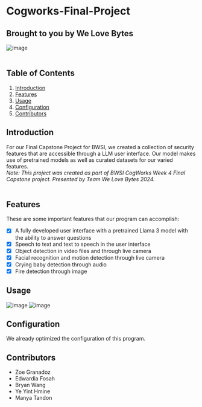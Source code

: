 # Cogworks-Final-Project
## Brought to you by We Love Bytes
![image](https://github.com/user-attachments/assets/7fae1fdf-7ea8-4563-8c20-559208ea15e1)
<br/>
<br/>

## Table of Contents
1. [Introduction](#introduction)
2. [Features](#features)
3. [Usage](#usage)
4. [Configuration](#configuration)
5. [Contributors](#contributors)

## Introduction
For our Final Capstone Project for BWSI, we created a collection of security features that are accessible through a LLM user interface. 
Our model makes use of pretrained models as well as curated datasets for our varied features. 
<br/>
*Note: This project was created as part of BWSI CogWorks Week 4 Final Capstone project.*
*Presented by Team We Love Bytes 2024.*
<br/>
<br/>
## Features
These are some important features that our program can accomplish:
- [x] A fully developed user interface with a pretrained Llama 3 model with the ability to answer questions
- [x] Speech to text and text to speech in the user interface
- [x] Object detection in video files and through live camera
- [x] Facial recognition and motion detection through live camera
- [x] Crying baby detection through audio
- [x] Fire detection through image

## Usage
![image](https://github.com/user-attachments/assets/a84fa108-2250-4137-b8fb-af5cd6b43c00)
![image](https://github.com/user-attachments/assets/b712efac-99ba-4792-9527-f4397a80e7e5)

## Configuration
We already optimized the configuration of this program. 

## Contributors
- Zoe Granadoz
- Edwardia Fosah
- Bryan Wang
- Ye Yint Hmine
- Manya Tandon



